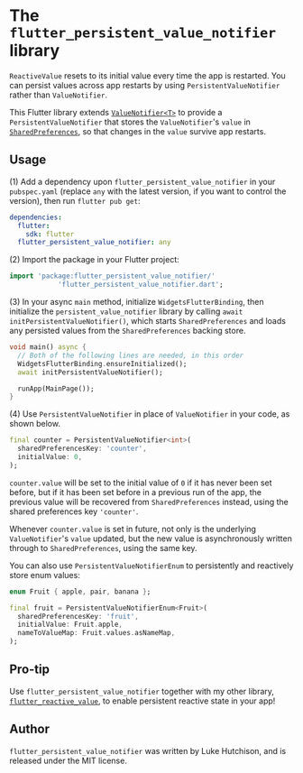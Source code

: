 # The `flutter_persistent_value_notifier` library

`ReactiveValue` resets to its initial value every time the app is restarted. You can persist values across app restarts by using `PersistentValueNotifier` rather than `ValueNotifier`.

This Flutter library extends [`ValueNotifier<T>`](https://api.flutter.dev/flutter/foundation/ValueNotifier-class.html) to provide a `PersistentValueNotifier` that stores the `ValueNotifier`'s `value` in [`SharedPreferences`](https://pub.dev/packages/shared_preferences), so that changes in the `value` survive app restarts.

## Usage

(1) Add a dependency upon `flutter_persistent_value_notifier` in your `pubspec.yaml` (replace `any` with the latest version, if you want to control the version), then run `flutter pub get`:

```yaml
dependencies:
  flutter:
    sdk: flutter
  flutter_persistent_value_notifier: any
```

(2) Import the package in your Flutter project:

```dart
import 'package:flutter_persistent_value_notifier/'
            'flutter_persistent_value_notifier.dart';
```

(3) In your async `main` method, initialize `WidgetsFlutterBinding`, then initialize the `persistent_value_notifier` library by calling `await initPersistentValueNotifier()`, which starts `SharedPreferences` and loads any persisted values from the `SharedPreferences` backing store.

```dart
void main() async {
  // Both of the following lines are needed, in this order
  WidgetsFlutterBinding.ensureInitialized();
  await initPersistentValueNotifier();

  runApp(MainPage());
}
```

(4) Use `PersistentValueNotifier` in place of `ValueNotifier` in your code, as shown below.

```dart
final counter = PersistentValueNotifier<int>(
  sharedPreferencesKey: 'counter',
  initialValue: 0,
);
```

`counter.value` will be set to the initial value of `0` if it has never been set before, but if it has been set before in a previous run of the app, the previous value will be recovered from `SharedPreferences` instead, using the shared preferences key `'counter'`.

Whenever `counter.value` is set in future, not only is the underlying `ValueNotifier`'s `value` updated, but the new value is asynchronously written through to `SharedPreferences`, using the same key.

You can also use `PersistentValueNotifierEnum` to persistently and reactively store enum values:

```dart
enum Fruit { apple, pair, banana };

final fruit = PersistentValueNotifierEnum<Fruit>(
  sharedPreferencesKey: 'fruit',
  initialValue: Fruit.apple,
  nameToValueMap: Fruit.values.asNameMap,
);
```

## Pro-tip

Use `flutter_persistent_value_notifier` together with my other library, [`flutter_reactive_value`](https://github.com/lukehutch/flutter_reactive_value), to enable persistent reactive state in your app!

## Author

`flutter_persistent_value_notifier` was written by Luke Hutchison, and is released under the MIT license.

